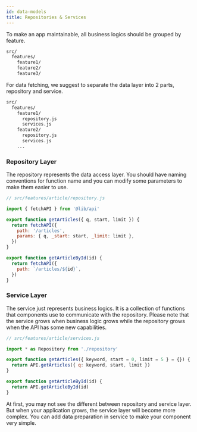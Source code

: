 ```yaml
---
id: data-models
title: Repositories & Services
---
```


To make an app maintainable, all business logics should be grouped by feature. 

```bash
src/
  features/
    feature1/
    feature2/
    feature3/
````

For data fetching, we suggest to separate the data layer into 2 parts, repository and service.

```bash
src/
  features/
    feature1/
      repository.js
      services.js
    feature2/
      repository.js
      services.js
    ...
````

### Repository Layer

The repository represents the data access layer. You should have naming conventions for function name and you can modify some parameters to make them easier to use.

```javascript
// src/features/article/repository.js

import { fetchAPI } from '@lib/api'

export function getArticles({ q, start, limit }) {
  return fetchAPI({
    path: '/articles',
    params: { q, _start: start, _limit: limit },
  })
}

export function getArticleById(id) {
  return fetchAPI({
    path: `/articles/${id}`,
  })
}
```

### Service Layer

The service just represents business logics. It is a collection of functions that components use to communicate with the repository. Please note that the service grows when business logic grows while the repository grows when the API has some new capabilities. 

```javascript
// src/features/article/services.js

import * as Repository from './repository'

export function getArticles({ keyword, start = 0, limit = 5 } = {}) {
  return API.getArticles({ q: keyword, start, limit })
}

export function getArticleById(id) {
  return API.getArticleById(id)
}

```

At first, you may not see the different between repository and service layer. But when your application grows, the service layer will become more complex. You can add data preparation in service to make your component very simple.

